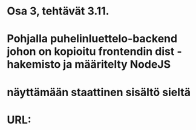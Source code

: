 # Osa 3, tehtävät 3.11. <br/>
# Pohjalla puhelinluettelo-backend johon on kopioitu frontendin dist -hakemisto ja määritelty NodeJS <br/>
# näyttämään staattinen sisältö sieltä <br/>
# URL: 
